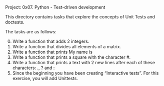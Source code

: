 Project: 0x07. Python - Test-driven development

This directory contains tasks that explore the concepts of Unit Tests and
doctests.

The tasks are as follows:

  0. Write a function that adds 2 integers.
  1. Write a function that divides all elements of a matrix.
  2. Write a function that prints My name is <first name> <last name>
  3. Write a function that prints a square with the character #.
  4. Write a function that prints a text with 2 new lines after each of these characters: ., ? and :
  5. Since the beginning you have been creating “Interactive tests”. For this exercise, you will add Unittests.
